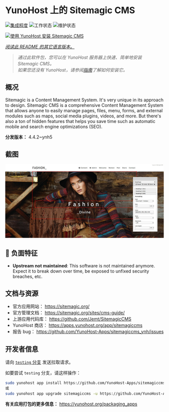 <!--
注意：此 README 由 <https://github.com/YunoHost/apps/tree/master/tools/readme_generator> 自动生成
请勿手动编辑。
-->

# YunoHost 上的 Sitemagic CMS

[![集成程度](https://dash.yunohost.org/integration/sitemagiccms.svg)](https://dash.yunohost.org/appci/app/sitemagiccms) ![工作状态](https://ci-apps.yunohost.org/ci/badges/sitemagiccms.status.svg) ![维护状态](https://ci-apps.yunohost.org/ci/badges/sitemagiccms.maintain.svg)

[![使用 YunoHost 安装 Sitemagic CMS](https://install-app.yunohost.org/install-with-yunohost.svg)](https://install-app.yunohost.org/?app=sitemagiccms)

*[阅读此 README 的其它语言版本。](./ALL_README.md)*

> *通过此软件包，您可以在 YunoHost 服务器上快速、简单地安装 Sitemagic CMS。*  
> *如果您还没有 YunoHost，请参阅[指南](https://yunohost.org/install)了解如何安装它。*

## 概况

Sitemagic is a Content Management System. It's very unique in its approach to design. Sitemagic CMS is a comprehensive Content Management System that allows anyone to easily manage pages, files, menu, forms, and external modules such as maps, social media plugins, videos, and more. But there's also a ton of hidden features that helps you save time such as automatic mobile and search engine optimizations (SEO).

**分发版本：** 4.4.2~ynh5

## 截图

![Sitemagic CMS 的截图](./doc/screenshots/Designer.jpeg)

## :red_circle: 负面特征

- **Upstream not maintained**: This software is not maintained anymore. Expect it to break down over time, be exposed to unfixed security breaches, etc.

## 文档与资源

- 官方应用网站： <https://sitemagic.org/>
- 官方管理文档： <https://sitemagic.org/sites/cms-guide/>
- 上游应用代码库： <https://github.com/Jemt/SitemagicCMS>
- YunoHost 商店： <https://apps.yunohost.org/app/sitemagiccms>
- 报告 bug： <https://github.com/YunoHost-Apps/sitemagiccms_ynh/issues>

## 开发者信息

请向 [`testing` 分支](https://github.com/YunoHost-Apps/sitemagiccms_ynh/tree/testing) 发送拉取请求。

如要尝试 `testing` 分支，请这样操作：

```bash
sudo yunohost app install https://github.com/YunoHost-Apps/sitemagiccms_ynh/tree/testing --debug
或
sudo yunohost app upgrade sitemagiccms -u https://github.com/YunoHost-Apps/sitemagiccms_ynh/tree/testing --debug
```

**有关应用打包的更多信息：** <https://yunohost.org/packaging_apps>
